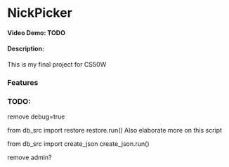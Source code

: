 # NickPicker
#### Video Demo: TODO
#### Description:

This is my final project for CS50W

### Features


### TODO:

remove debug=true

from db_src import restore
restore.run()
Also elaborate more on this script

from db_src import create_json
create_json.run()

remove admin?